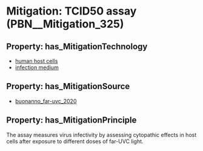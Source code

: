 # Mitigation: __TCID50 assay__ (PBN__Mitigation_325)

## Property: has_MitigationTechnology

* [human host cells](../Technology/PBN__Technology_3155)
* [infection medium](../Technology/PBN__Technology_3156)

## Property: has_MitigationSource

* [buonanno_far-uvc_2020](../Article/PBN__Article_182)

## Property: has_MitigationPrinciple

The assay measures virus infectivity by assessing cytopathic effects in host cells after exposure to different doses of far-UVC light.

